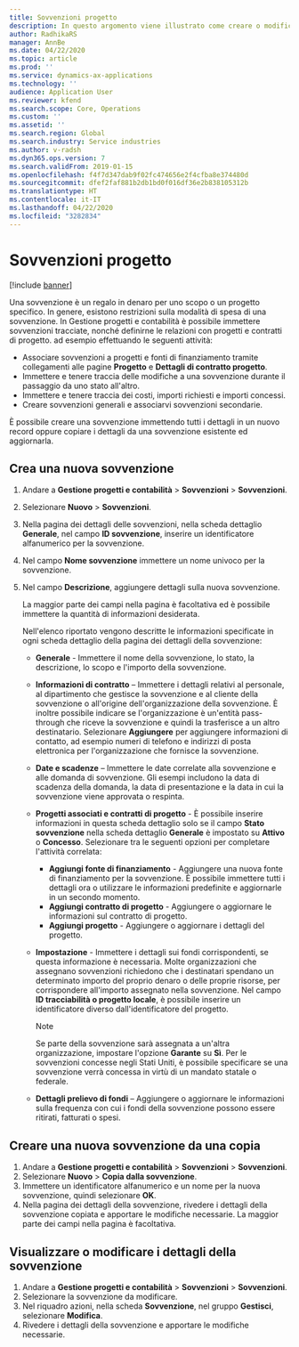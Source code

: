 ```yaml
---
title: Sovvenzioni progetto
description: In questo argomento viene illustrato come creare o modificare una sovvenzione.
author: RadhikaRS
manager: AnnBe
ms.date: 04/22/2020
ms.topic: article
ms.prod: ''
ms.service: dynamics-ax-applications
ms.technology: ''
audience: Application User
ms.reviewer: kfend
ms.search.scope: Core, Operations
ms.custom: ''
ms.assetid: ''
ms.search.region: Global
ms.search.industry: Service industries
ms.author: v-radsh
ms.dyn365.ops.version: 7
ms.search.validFrom: 2019-01-15
ms.openlocfilehash: f4f7d347dab9f02fc474656e2f4cfba8e374480d
ms.sourcegitcommit: dfef2faf881b2db1bd0f016df36e2b838105312b
ms.translationtype: HT
ms.contentlocale: it-IT
ms.lasthandoff: 04/22/2020
ms.locfileid: "3282834"
---
```

# <a name="project-grants"></a>Sovvenzioni progetto

[!include [banner](../includes/banner.md)]

Una sovvenzione è un regalo in denaro per uno scopo o un progetto specifico. In genere, esistono restrizioni sulla modalità di spesa di una sovvenzione. In Gestione progetti e contabilità è possibile immettere sovvenzioni tracciate, nonché definirne le relazioni con progetti e contratti di progetto. ad esempio effettuando le seguenti attività:

- Associare sovvenzioni a progetti e fonti di finanziamento tramite collegamenti alle pagine **Progetto** e **Dettagli di contratto progetto**.
- Immettere e tenere traccia delle modifiche a una sovvenzione durante il passaggio da uno stato all'altro.
- Immettere e tenere traccia dei costi, importi richiesti e importi concessi.
- Creare sovvenzioni generali e associarvi sovvenzioni secondarie.

È possibile creare una sovvenzione immettendo tutti i dettagli in un nuovo record oppure copiare i dettagli da una sovvenzione esistente ed aggiornarla.

## <a name="create-a-new-grant"></a>Crea una nuova sovvenzione

1. Andare a **Gestione progetti e contabilità** \> **Sovvenzioni** \> **Sovvenzioni**.
2. Selezionare **Nuovo** \> **Sovvenzioni**.
3. Nella pagina dei dettagli delle sovvenzioni, nella scheda dettaglio **Generale**, nel campo **ID sovvenzione**, inserire un identificatore alfanumerico per la sovvenzione.
4. Nel campo **Nome sovvenzione** immettere un nome univoco per la sovvenzione.
5. Nel campo **Descrizione**, aggiungere dettagli sulla nuova sovvenzione.

    La maggior parte dei campi nella pagina è facoltativa ed è possibile immettere la quantità di informazioni desiderata.

    Nell'elenco riportato vengono descritte le informazioni specificate in ogni scheda dettaglio della pagina dei dettagli della sovvenzione:

    - **Generale** - Immettere il nome della sovvenzione, lo stato, la descrizione, lo scopo e l'importo della sovvenzione.
    - **Informazioni di contratto** – Immettere i dettagli relativi al personale, al dipartimento che gestisce la sovvenzione e al cliente della sovvenzione o all'origine dell'organizzazione della sovvenzione. È inoltre possibile indicare se l'organizzazione è un'entità pass-through che riceve la sovvenzione e quindi la trasferisce a un altro destinatario. Selezionare **Aggiungere** per aggiungere informazioni di contatto, ad esempio numeri di telefono e indirizzi di posta elettronica per l'organizzazione che fornisce la sovvenzione.
    - **Date e scadenze** – Immettere le date correlate alla sovvenzione e alle domanda di sovvenzione. Gli esempi includono la data di scadenza della domanda, la data di presentazione e la data in cui la sovvenzione viene approvata o respinta.
    - **Progetti associati e contratti di progetto** - È possibile inserire informazioni in questa scheda dettaglio solo se il campo **Stato sovvenzione** nella scheda dettaglio **Generale** è impostato su **Attivo** o **Concesso**. Selezionare tra le seguenti opzioni per completare l'attività correlata:

        - **Aggiungi fonte di finanziamento** - Aggiungere una nuova fonte di finanziamento per la sovvenzione. È possibile immettere tutti i dettagli ora o utilizzare le informazioni predefinite e aggiornarle in un secondo momento.
        - **Aggiungi contratto di progetto** - Aggiungere o aggiornare le informazioni sul contratto di progetto.
        - **Aggiungi progetto** - Aggiungere o aggiornare i dettagli del progetto.

    - **Impostazione** - Immettere i dettagli sui fondi corrispondenti, se questa informazione è necessaria. Molte organizzazioni che assegnano sovvenzioni richiedono che i destinatari spendano un determinato importo del proprio denaro o delle proprie risorse, per corrispondere all'importo assegnato nella sovvenzione. Nel campo **ID tracciabilità o progetto locale**, è possibile inserire un identificatore diverso dall'identificatore del progetto.

        > [!NOTE]
        > Se parte della sovvenzione sarà assegnata a un'altra organizzazione, impostare l'opzione **Garante** su **Sì**. Per le sovvenzioni concesse negli Stati Uniti, è possibile specificare se una sovvenzione verrà concessa in virtù di un mandato statale o federale.

    - **Dettagli prelievo di fondi** – Aggiungere o aggiornare le informazioni sulla frequenza con cui i fondi della sovvenzione possono essere ritirati, fatturati o spesi.

## <a name="create-a-new-grant-from-a-copy"></a>Creare una nuova sovvenzione da una copia

1. Andare a **Gestione progetti e contabilità** \> **Sovvenzioni** \> **Sovvenzioni**.
2. Selezionare **Nuovo** \> **Copia dalla sovvenzione**.
3. Immettere un identificatore alfanumerico e un nome per la nuova sovvenzione, quindi selezionare **OK**.
4. Nella pagina dei dettagli della sovvenzione, rivedere i dettagli della sovvenzione copiata e apportare le modifiche necessarie. La maggior parte dei campi nella pagina è facoltativa.

## <a name="view-or-modify-grant-details"></a>Visualizzare o modificare i dettagli della sovvenzione

1. Andare a **Gestione progetti e contabilità** \> **Sovvenzioni** \> **Sovvenzioni**.
2. Selezionare la sovvenzione da modificare.
3. Nel riquadro azioni, nella scheda **Sovvenzione**, nel gruppo **Gestisci**, selezionare **Modifica**.
4. Rivedere i dettagli della sovvenzione e apportare le modifiche necessarie.
